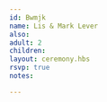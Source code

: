 ```yaml
---
id: Bwmjk
name: Lis & Mark Lever
also:
adult: 2
children:
layout: ceremony.hbs
rsvp: true
notes:

---
```

